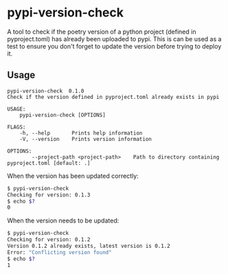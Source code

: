 # pypi-version-check

A tool to check if the poetry version of a python project (defined in pyproject.toml)
has already been uploaded to pypi. This is can be used as a test to ensure you don't
forget to update the version before trying to deploy it.

## Usage

```
pypi-version-check  0.1.0
Check if the version defined in pyproject.toml already exists in pypi

USAGE:
    pypi-version-check [OPTIONS]

FLAGS:
    -h, --help       Prints help information
    -V, --version    Prints version information

OPTIONS:
        --project-path <project-path>    Path to directory containing pyproject.toml [default: .]
```

When the version has been updated correctly:
```bash
$ pypi-version-check
Checking for version: 0.1.3
$ echo $?
0
```

When the version needs to be updated:
```bash
$ pypi-version-check
Checking for version: 0.1.2
Version 0.1.2 already exists, latest version is 0.1.2
Error: "Conflicting version found"
$ echo $?
1
```
